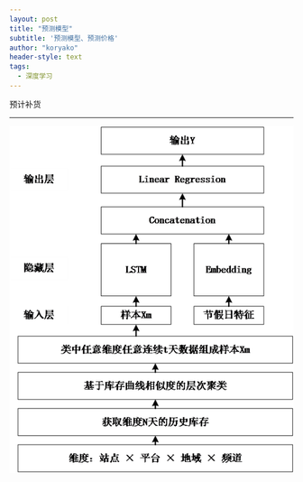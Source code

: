 ```yaml
---
layout: post
title: "预测模型"
subtitle: '预测模型、预测价格'
author: "koryako"
header-style: text
tags:
  - 深度学习
---
```


预计补货

---

![](https://github.com/koryako/koryako.github.io/blob/master/img/lstm.png.png)
